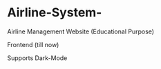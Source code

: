 # Airline-System-
Airline Management Website (Educational Purpose)

Frontend (till now)

Supports Dark-Mode  
